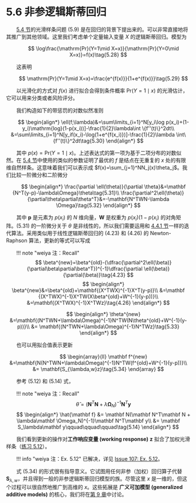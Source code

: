 # 5.6 非参逻辑斯蒂回归

<style>p{text-indent:2em;2}</style>

[5.4 节](../5.4-Smoothing-Splines/index.html)的光滑样条问题 (5.9) 是在回归的背景下提出来的。可以非常直接地将其推广到其他领域。这里我们考虑单个定量输入变量 $X$ 的逻辑斯蒂回归。模型为

$$
\log\frac{\mathrm{Pr}(Y=1\mid X=x)}{\mathrm{Pr}(Y=0\mid X=x)}=f(x)\tag{5.28}
$$

这表明

$$
\mathrm{Pr}(Y=1\mid X=x)=\frac{e^{f(x)}}{1+e^{f(x)}}\tag{5.29}
$$

以光滑化的方式对 $f(x)$ 进行拟合会得到条件概率 $\mathrm{Pr}(Y=1\mid x)$ 的光滑估计，它可以用来分类或者风险评分。

我们构造如下的带惩罚的对数似然准则

$$
\begin{align*}
\ell(f;\lambda)&=\sum\limits_{i=1}^N[y_i\log p(x_i)+(1-y_i)\mathrm{log}(1-p(x_i))]-\frac{1}{2}\lambda\int \{f''(t)\}^2dt\\
&=\sum\limits_{i=1}^N[y_if(x_i)-\log(1+e^{f(x_i)})]-\frac{1}{2}\lambda \int\{f''(t)\}^2dt\tag{5.30}
\end{align*}
$$

其中 $p(x)=\mathrm{Pr}(Y=1\mid x)$。上述表达式的第一项为基于二项分布的对数似然。在 [5.4 节](../5.4-Smoothing-Splines/index.html)中使用的类似的参数证明了最优的 $f$ 是结点在无重复的 $x$ 处的有限维自然样条。这意味着我们可以表示成 $f(x)=\sum_{j=1}^NN_j(x)\theta_j$。我们比较一阶微分和二阶微分

$$
\begin{align*}
\frac{\partial \ell(\theta)}{\partial \theta}&=\mathbf {N^T(y-p)-\lambda\Omega}\theta\tag{5.31}\\
\frac{\partial^2\ell(\theta)}{\partial\theta\partial\theta^T}&=-\mathbf{N^TWN-\lambda \Omega}\tag{5.32}
\end{align*}
$$

其中 $\mathbf p$ 是元素为 $p(x_i)$ 的 $N$ 维向量，$\mathbf W$ 是权重为 $p(x_i)(1-p(x_i)$ 的对角矩阵。(5.31) 的一阶微分关于 $\theta$ 是非线性的，所以我们需要运用和 [4.4.1 节](../04-Linear-Methods-for-Classification/4.4-Logistic-Regression/index.html)一样的迭代算法。采用类似用于线性逻辑斯蒂回归的 (4.23) 和 (4.26) 的 Newton-Raphson 算法，更新的等式可以写成

!!! note "weiya 注：Recall"
    $$
    \beta^{new}=\beta^{old}-(\dfrac{\partial^2\ell(\beta)}{\partial\beta\partial\beta^T})^{-1}\dfrac{\partial \ell(\beta)}{\partial(\beta)}\tag{4.23}
    $$
    $$
    \begin{align*}
    \beta^{new}&=\beta^{old}+\mathbf{(X^TWX)^{-1}X^T(y-p)}\\
    &=\mathbf {(X^TWX)^{-1}X^TW(X\beta^{old}+W^{-1}(y-p))}\\
    &=\mathbf{(X^TWX)^{-1}X^TWz}\tag{4.26}
    \end{align*}
    $$

$$
\begin{align*}
\theta^{new} &=\mathbf{(N^TWN+\lambda\Omega)^{-1}N^TW(N\theta^{old}+W^{-1}(y-p))}\\
&= \mathbf{(N^TWN+\lambda\Omega)^{-1}N^TWz}\tag{5.33}
\end{align*}
$$

也可以用拟合值表示更新

$$
\begin{array}{ll}
\mathbf f^{new} &=\mathbf{N(N^TWN+\lambda\Omega)^{-1}N^TW(f^{old}+W^{-1}(y-p))}\\
&= \mathbf{S_{\lambda,w}z}\tag{5.34}
\end{array}
$$

参考 (5.12) 和 (5.14) 式，

!!! note "weiya 注：Recall"
    $$
    \hat\theta = (\mathbf N^T\mathbf N+\lambda\mathbf\Omega_N)^{-1}\mathbf N^T\mathbf y\tag{5.12}
    $$
    $$
    \begin{align*}
    \hat{\mathbf f} &= \mathbf N(\mathbf N^T\mathbf N + \lambda\mathbf \Omega_N)^{-1}\mathbf N^T\mathbf y\\
	            &= \mathbf S_\lambda\mathbf y\qquad\qquad\qquad\tag{5.14}
    \end{align*}
    $$

我们看到更新的操作对**工作响应变量 (working response)** $\mathbf z$ 拟合了加权光滑样条（[练习 5.12](https://github.com/szcf-weiya/ESL-CN/issues/107)）。

!!! info "weiya 注：Ex. 5.12"
    已解决，详见 [Issue 107: Ex. 5.12](https://github.com/szcf-weiya/ESL-CN/issues/107)。

式 (5.34) 的形式很有指导意义。它试图用任何非参（加权）回归算子代替 $\mathbf S_{\lambda,w}$，并且得到一般的非参逻辑斯蒂回归模型的族。尽管这里 $x$ 是一维的，但这个过程可以很自然地推广到高维的 $x$。这些拓展是 **广义可加模型 (generalized additive models)** 的核心，我们将在[第 9 章](../09-Additive-Models-Trees-and-Related-Methods/9.0-Introduction/index.html)中讨论。
